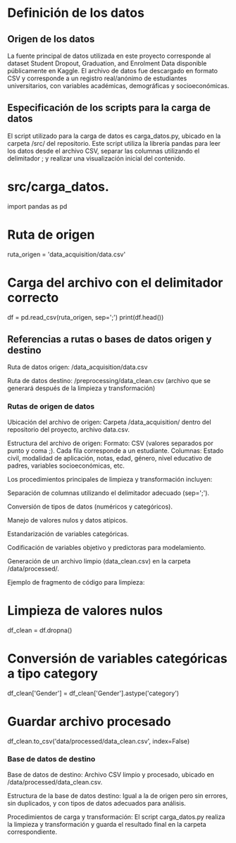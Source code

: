 # Definición de los datos

## Origen de los datos

La fuente principal de datos utilizada en este proyecto corresponde al dataset Student Dropout, Graduation, and Enrolment Data disponible públicamente en Kaggle.
El archivo de datos fue descargado en formato CSV y corresponde a un registro real/anónimo de estudiantes universitarios, con variables académicas, demográficas y socioeconómicas.

## Especificación de los scripts para la carga de datos

El script utilizado para la carga de datos es carga_datos.py, ubicado en la carpeta /src/ del repositorio.
Este script utiliza la librería pandas para leer los datos desde el archivo CSV, separar las columnas utilizando el delimitador ; y realizar una visualización inicial del contenido.

# src/carga_datos.
import pandas as pd

# Ruta de origen
ruta_origen = 'data_acquisition/data.csv'

# Carga del archivo con el delimitador correcto
df = pd.read_csv(ruta_origen, sep=';')
print(df.head())


## Referencias a rutas o bases de datos origen y destino

Ruta de datos origen:
/data_acquisition/data.csv

Ruta de datos destino:
/preprocessing/data_clean.csv (archivo que se generará después de la limpieza y transformación)

### Rutas de origen de datos

Ubicación del archivo de origen:
Carpeta /data_acquisition/ dentro del repositorio del proyecto, archivo data.csv.

Estructura del archivo de origen:
Formato: CSV (valores separados por punto y coma ;).
Cada fila corresponde a un estudiante.
Columnas: Estado civil, modalidad de aplicación, notas, edad, género, nivel educativo de padres, variables socioeconómicas, etc.

Los procedimientos principales de limpieza y transformación incluyen:

Separación de columnas utilizando el delimitador adecuado (sep=';').

Conversión de tipos de datos (numéricos y categóricos).

Manejo de valores nulos y datos atípicos.

Estandarización de variables categóricas.

Codificación de variables objetivo y predictoras para modelamiento.

Generación de un archivo limpio (data_clean.csv) en la carpeta /data/processed/.

Ejemplo de fragmento de código para limpieza:

# Limpieza de valores nulos
df_clean = df.dropna()

# Conversión de variables categóricas a tipo category
df_clean['Gender'] = df_clean['Gender'].astype('category')

# Guardar archivo procesado
df_clean.to_csv('data/processed/data_clean.csv', index=False)

### Base de datos de destino

Base de datos de destino:
Archivo CSV limpio y procesado, ubicado en /data/processed/data_clean.csv.

Estructura de la base de datos destino:
Igual a la de origen pero sin errores, sin duplicados, y con tipos de datos adecuados para análisis.

Procedimientos de carga y transformación:
El script carga_datos.py realiza la limpieza y transformación y guarda el resultado final en la carpeta correspondiente.
